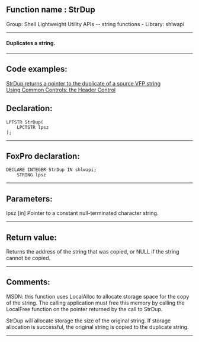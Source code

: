 
## Function name : StrDup
Group: Shell Lightweight Utility APIs -- string functions - Library: shlwapi    
***  


#### Duplicates a string.
***  


## Code examples:
[StrDup returns a pointer to the duplicate of a source VFP string](../../samples/sample_181.md)  
[Using Common Controls: the Header Control](../../samples/sample_298.md)  

## Declaration:
```foxpro  
LPTSTR StrDup(
    LPCTSTR lpsz
);  
```  
***  


## FoxPro declaration:
```foxpro  
DECLARE INTEGER StrDup IN shlwapi;
	STRING lpsz  
```  
***  


## Parameters:
lpsz 
[in] Pointer to a constant null-terminated character string.  
***  


## Return value:
Returns the address of the string that was copied, or NULL if the string cannot be copied.  
***  


## Comments:
MSDN: this function uses LocalAlloc to allocate storage space for the copy of the string. The calling application must free this memory by calling the LocalFree function on the pointer returned by the call to StrDup.   
  
StrDup will allocate storage the size of the original string. If storage allocation is successful, the original string is copied to the duplicate string.   
  
***  

